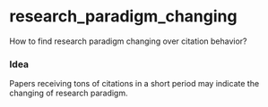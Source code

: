 # research_paradigm_changing
How to find research paradigm changing over citation behavior?

### Idea
Papers receiving tons of citations in a short period may indicate the changing of research paradigm.


